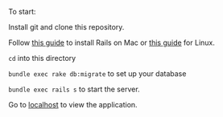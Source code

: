 To start:

Install git and clone this repository.

Follow [this guide](https://gorails.com/setup/osx/10.10-yosemite) to install Rails on Mac or [this guide](https://www.digitalocean.com/community/tutorials/how-to-install-ruby-on-rails-with-rbenv-on-ubuntu-14-04) for Linux.

`cd` into this directory

`bundle exec rake db:migrate` to set up your database

`bundle exec rails s` to start the server.

Go to [localhost](http://localhost:3000/routes) to view the application.